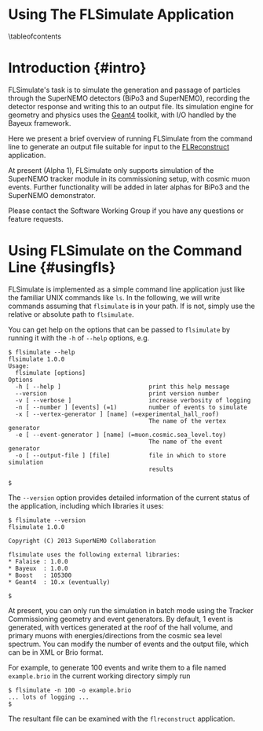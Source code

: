 Using The FLSimulate Application
================================

\tableofcontents

Introduction {#intro}
============
FLSimulate's task is to simulate the generation and passage of particles
through the SuperNEMO detectors (BiPo3 and SuperNEMO), recording the
detector response and writing this to an output file. Its simulation
engine for geometry and physics uses the [Geant4](http://geant4.cern.ch)
toolkit, with I/O handled by the Bayeux framework.

Here we present a brief overview of running FLSimulate from the command
line to generate an output file suitable for input to the
[FLReconstruct](md_FLReconstruct.html) application.

At present (Alpha 1), FLSimulate only supports simulation of the SuperNEMO
tracker module in its commissioning setup, with cosmic muon events. Further
functionality will be added in later alphas for BiPo3 and the SuperNEMO
demonstrator.

Please contact the Software Working Group if you have any questions or
feature requests.

Using FLSimulate on the Command Line {#usingfls}
====================================
FLSimulate is implemented as a simple command line application just
like the familiar UNIX commands like `ls`. In the following, we will
write commands assuming that `flsimulate` is in your path. If is not,
simply use the relative or absolute path to `flsimulate`.

You can get help on the
options that can be passed to `flsimulate` by running it with the `-h`
of `--help` options, e.g.

~~~~~
$ flsimulate --help
flsimulate 1.0.0
Usage:
  flsimulate [options]
Options
  -h [ --help ]                         print this help message
  --version                             print version number
  -v [ --verbose ]                      increase verbosity of logging
  -n [ --number ] [events] (=1)         number of events to simulate
  -x [ --vertex-generator ] [name] (=experimental_hall_roof)
                                        The name of the vertex generator
  -e [ --event-generator ] [name] (=muon.cosmic.sea_level.toy)
                                        The name of the event generator
  -o [ --output-file ] [file]           file in which to store simulation
                                        results

$
~~~~~

The `--version` option provides detailed information of the current
status of the application, including which libraries it uses:

~~~~~
$ flsimulate --version
flsimulate 1.0.0

Copyright (C) 2013 SuperNEMO Collaboration

flsimulate uses the following external libraries:
* Falaise : 1.0.0
* Bayeux  : 1.0.0
* Boost   : 105300
* Geant4  : 10.x (eventually)

$
~~~~~

At present, you can only run the simulation in batch mode using the
Tracker Commissioning geometry and event generators. By default, 1
event is generated, with vertices generated at the roof of the hall volume,
and primary muons with energies/directions from the cosmic sea level
spectrum. You can modify the number of events and the output file, which
can be in XML or Brio format.

For example, to generate 100 events and write them to a file named
`example.brio` in the current working directory simply run

~~~~~
$ flsimulate -n 100 -o example.brio
... lots of logging ...
$
~~~~~

The resultant file can be examined with the `flreconstruct` application.

